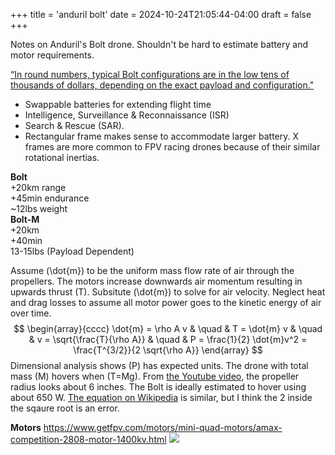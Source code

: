 +++
title = 'anduril bolt'
date = 2024-10-24T21:05:44-04:00
draft = false
+++

Notes on Anduril's Bolt drone. Shouldn't be hard to estimate battery and motor requirements.

[“In round numbers, typical Bolt configurations are in the low tens of thousands of dollars, depending on the exact payload and configuration."](https://www.forbes.com/sites/davidhambling/2024/10/16/andurils-bolt-m-is-the-future-for-us-forces-if-they-can-afford-it/)

- Swappable batteries for extending flight time
- Intelligence, Surveillance & Reconnaissance (ISR)
- Search & Rescue (SAR).
- Rectangular frame makes sense to accommodate larger battery. X frames are more common to FPV racing drones because of their similar rotational inertias.

**Bolt** \
+20km range \
+45min endurance \
~12lbs weight \
**Bolt-M** \
+20km \
+40min \
13-15lbs (Payload Dependent)

Assume \(\dot{m}\) to be the uniform mass flow rate of air through the propellers. The motors increase downwards air momentum resulting in upwards thrust \(T\). Subsitute \(\dot{m}\) to solve for air velocity. Neglect heat and drag losses to assume all motor power goes to the kinetic energy of air over time. 
$$ \begin{array}{cccc}
\dot{m} = \rho A v & \quad & T = \dot{m} v & \quad & v = \sqrt{\frac{T}{\rho A}} & \quad & P = \frac{1}{2} \dot{m}v^2 = \frac{T^{3/2}}{2 \sqrt{\rho A}} 
\end{array}
$$
Dimensional analysis shows \(P\) has expected units. The drone with total mass \(M\) hovers when \(T=Mg\). From [the Youtube video](https://www.youtube.com/watch?v=EEXI6r08908&t=29s), the propeller radius looks about 6 inches. The Bolt is ideally estimated to hover using about 650 W. [The equation on Wikipedia](https://en.m.wikipedia.org/wiki/Momentum_theory) is similar, but I think the 2 inside the sqaure root is an error.


**Motors**
https://www.getfpv.com/motors/mini-quad-motors/amax-competition-2808-motor-1400kv.html
![](/bolt.png)